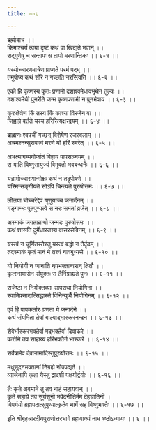 ```yaml
---
title: ००६

---
```

ब्रह्मोवाच ।।  
किमाश्चर्यं त्वया दृष्टं कथं वा खिद्यते भवान् ।।  
सद्गुणेषु च सन्तापः स तापो मरणान्तिकः ।। ६-१ ।।  
  
यस्योच्चारणमात्रेण प्राप्यते परमं पदम् ।।  
तमुपोष्य कथं सौरे न गच्छति नरस्त्विति ।। ६-२ ।।  
  
एको हि कृष्णस्य कृतः प्रणामो दशाश्वमेधावभृथेन तुल्यः ।।  
दशाश्वमेधी पुनरेति जन्म कृष्णप्रणामी न पुनर्भवाय ।। ६-३ ।।  
  
कुरुक्षेत्रेण किं तस्य किं काश्या विरजेन वा ।।  
जिह्वाग्रे वर्तते यस्य हरिरित्यक्षरद्वयम् ।। ६-४ ।।  
  
ब्राह्मणः श्वपचीं गच्छन् विशेषेण रजस्वलाम् ।।  
अन्नमश्नन्सुरापक्वं मरणे यो हरिं स्मरेत् ।। ६-५ ।।  
  
अभक्ष्यागम्ययोर्जातं विहाय पापसञ्चयम् ।।  
स याति विष्णुसायुज्यं विमुक्तो भवबन्धनैः ।। ६-६ ।।  
  
यन्नामोच्चारणान्मोक्षः कथं न तदुपोषणे ।।  
यस्मिन्सङ्गीयते सोऽपि चिन्त्यते पुरुषोत्तमः ।। ६-७ ।।  
  
लीलया चोच्चरेद्देवं श्रृणुयाच्च जनार्दनम् ।।  
गङ्गाम्भः पूतपुण्यत्वे स नरः समतां व्रजेत् ।। ६-८ ।।  
  
अस्माकं जगतान्नाथो जन्मदः पुरुषोत्तमः ।।  
कथं शासति दुर्मेधास्तस्य वासरसेविनम् ।। ६-९ ।।  
  
यस्त्वं न चूर्णितस्तैस्तु यस्त्वं बद्धो न तैर्दृढम् ।।  
तदस्माकं कृतं मानं मे तत्त्वं नावबुध्यसे ।। ६-१० ।।  
  
यो नियोगी न जानाति नृपभक्तान्वरान् क्षितौ ।।  
कृत्स्नायासेन संयुक्तः स तैर्निग्राह्यते पुनः ।। ६-११ ।।  
  
राजेष्टा न नियोक्तव्याः सापराधा नियोगिना ।।  
स्वामिप्रसादात्सिद्धास्ते विनिन्युर्व्वै नियोगिनम् ।। ६-१२ ।।  
  
एवं हि पापकर्तारः प्रणता ये जनार्दने ।।  
कथं संयमिता तेषां बाल्याद्भास्करनन्दन ।। ६-१३ ।।  
  
शैवैर्भास्करभक्तैर्वा मद्भक्तैर्वा दिवाकरे ।।  
करोमि तव साहाय्यं हरिभक्तैर्न भास्करे ।। ६-१४ ।।  
  
सर्वेषामेव देवानामादिस्तुपुरुषोत्तमः ।। ६-१५ ।।  
  
मधुसूदनभक्तानां निग्रहो नोपपद्यते ।।  
व्याजेनापि कृता यैस्तु द्वादशी पक्षयोर्द्वयोः ।। ६-१६ ।।  
  
तैः कृते अवमाने तु तव नाहं सहायवान् ।।  
कृते सहाये तव सूर्यसूनो भवेदनीतिर्मम देहघातिनी ।  
विपर्ययो ब्रह्मपदात्सुपुण्यात्कृतेव मार्गे सह विष्णुभक्तैः ।। ६-१७ ।।  
  
इति श्रीबृहन्नारदीयपुराणोत्तरभागे ब्रह्मवाक्यं नाम षष्ठोऽध्यायः ।। ६ ।।
